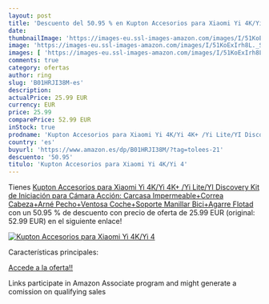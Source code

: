 ```yaml
---
layout: post
title: 'Descuento del 50.95 % en Kupton Accesorios para Xiaomi Yi 4K/Yi 4'
date: 
thumbnailImage: 'https://images-eu.ssl-images-amazon.com/images/I/51KoExIrh8L._SL200_.jpg'
image: 'https://images-eu.ssl-images-amazon.com/images/I/51KoExIrh8L._SL200_.jpg'
images: [ 'https://images-eu.ssl-images-amazon.com/images/I/51KoExIrh8L._SL200_.jpg' ]
comments: true
category: ofertas
author: ring
slug: 'B01HRJI38M-es'
description:
actualPrice: 25.99 EUR
currency: EUR
price: 25.99
comparePrice: 52.99 EUR
inStock: true
prodname: 'Kupton Accesorios para Xiaomi Yi 4K/Yi 4K+ /Yi Lite/YI Discovery Kit de Iniciación para Cámara Acción: Carcasa Impermeable+Correa Cabeza+Arné Pecho+Ventosa Coche+Soporte Manillar Bici+Agarre Flotad'
country: 'es'
buyurl: 'https://www.amazon.es/dp/B01HRJI38M/?tag=tolees-21'
descuento: '50.95'
titulo: 'Kupton Accesorios para Xiaomi Yi 4K/Yi 4'
---
```


Tienes [Kupton Accesorios para Xiaomi Yi 4K/Yi 4K+ /Yi Lite/YI Discovery Kit de Iniciación para Cámara Acción: Carcasa Impermeable+Correa Cabeza+Arné Pecho+Ventosa Coche+Soporte Manillar Bici+Agarre Flotad](https://www.amazon.es/dp/B01HRJI38M/?tag=tolees-21) con un 50.95 % de descuento con precio de oferta de 25.99 EUR (original: 52.99 EUR) en el siguiente enlace!

[![Kupton Accesorios para Xiaomi Yi 4K/Yi 4](https://images-eu.ssl-images-amazon.com/images/I/51KoExIrh8L._SL200_.jpg)](https://www.amazon.es/dp/B01HRJI38M/?tag=tolees-21)

Características principales:


[Accede a la oferta!!](https://www.amazon.es/dp/B01HRJI38M/?tag=tolees-21)

Links participate in Amazon Associate program and might generate a comission on qualifying sales


